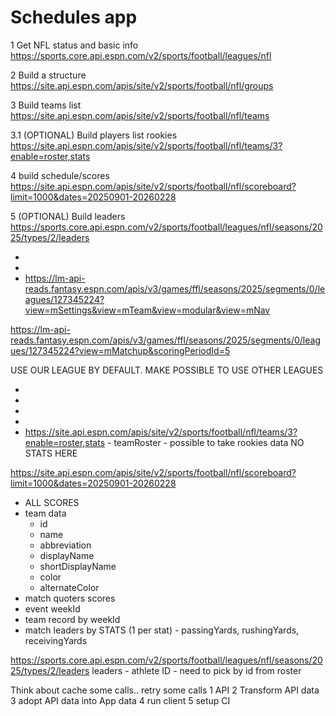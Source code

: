 # Schedules app

1 Get NFL status and basic info
https://sports.core.api.espn.com/v2/sports/football/leagues/nfl

2 Build a structure
https://site.api.espn.com/apis/site/v2/sports/football/nfl/groups

3 Build teams list
https://site.api.espn.com/apis/site/v2/sports/football/nfl/teams

3.1 (OPTIONAL) Build players list rookies
https://site.api.espn.com/apis/site/v2/sports/football/nfl/teams/3?enable=roster,stats

4 build schedule/scores
https://site.api.espn.com/apis/site/v2/sports/football/nfl/scoreboard?limit=1000&dates=20250901-20260228

5 (OPTIONAL) Build leaders
https://sports.core.api.espn.com/v2/sports/football/leagues/nfl/seasons/2025/types/2/leaders

-
-
- https://lm-api-reads.fantasy.espn.com/apis/v3/games/ffl/seasons/2025/segments/0/leagues/127345224?view=mSettings&view=mTeam&view=modular&view=mNav

https://lm-api-reads.fantasy.espn.com/apis/v3/games/ffl/seasons/2025/segments/0/leagues/127345224?view=mMatchup&scoringPeriodId=5

USE OUR LEAGUE BY DEFAULT.
MAKE POSSIBLE TO USE OTHER LEAGUES

-
-
-
-
- https://site.api.espn.com/apis/site/v2/sports/football/nfl/teams/3?enable=roster,stats - teamRoster - possible to take rookies data
  NO STATS HERE

https://site.api.espn.com/apis/site/v2/sports/football/nfl/scoreboard?limit=1000&dates=20250901-20260228

- ALL SCORES
- team data
  - id
  - name
  - abbreviation
  - displayName
  - shortDisplayName
  - color
  - alternateColor
- match quoters scores
- event weekId
- team record by weekId
- match leaders by STATS (1 per stat) - passingYards, rushingYards, receivingYards

https://sports.core.api.espn.com/v2/sports/football/leagues/nfl/seasons/2025/types/2/leaders
leaders - athlete ID - need to pick by id from roster


Think about cache some calls.. retry some calls
1 API
2 Transform API data
3 adopt API data into App data
4 run client
5 setup CI
